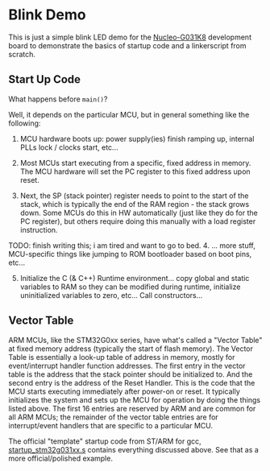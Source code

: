 # Blink Demo

This is just a simple blink LED demo for the [Nucleo-G031K8](https://www.digikey.com/en/products/detail/stmicroelectronics/NUCLEO-G031K8/10321671) development board to demonstrate the basics of startup code and a linkerscript from scratch.

## Start Up Code

What happens before `main()`?

Well, it depends on the particular MCU, but in general something like the following:

1. MCU hardware boots up: power supply(ies) finish ramping up, internal PLLs lock / clocks start, etc...

2. Most MCUs start executing from a specific, fixed address in memory. The MCU hardware will set the PC register to this fixed address upon reset.

3. Next, the SP (stack pointer) register needs to point to the start of the stack, which is typically the end of the RAM region - the stack grows down. Some MCUs do this in HW automatically (just like they do for the PC register), but others require doing this manually with a load register instruction.

TODO: finish writing this; i am tired and want to go to bed.
4. ... more stuff, MCU-specific things like jumping to ROM bootloader based on boot pins, etc...

5. Initialize the C (& C++) Runtime environment... copy global and static variables to RAM so they can be modified during runtime, initialize uninitialized variables to zero, etc... Call constructors...

## Vector Table

ARM MCUs, like the STM32G0xx series, have what's called a "Vector Table" at fixed memory address (typically the start of flash memory). The Vector Table is essentially a look-up table of address in memory, mostly for event/interrupt handler function addresses. The first entry in the vector table is the address that the stack pointer should be initialized to. And the second entry is the address of the Reset Handler. This is the code that the MCU starts executing immediately after power-on or reset. It typically initializes the system and sets up the MCU for operation by doing the things listed above. The first 16 entries are reserved by ARM and are common for all ARM MCUs; the remainder of the vector table entries are for interrupt/event handlers that are specific to a particular MCU.

The official "template" startup code from ST/ARM for gcc, [startup_stm32g031xx.s](https://github.com/STMicroelectronics/cmsis-device-g0/blob/master/Source/Templates/gcc/startup_stm32g031xx.s) contains everything discussed above. See that as a more official/polished example.